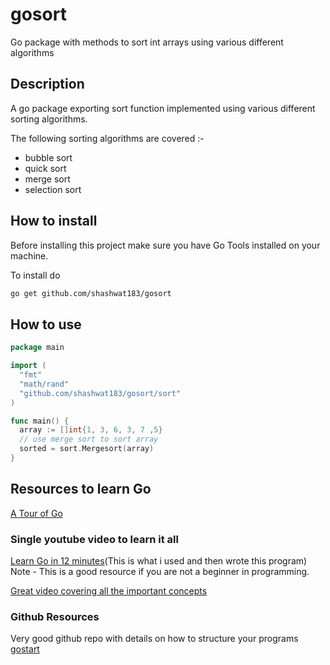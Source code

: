# gosort

Go package with methods to sort int arrays using various different algorithms

## Description

A go package exporting sort function implemented using various different sorting algorithms.

The following sorting algorithms are covered :-

* bubble sort
* quick sort
* merge sort
* selection sort

## How to install

Before installing this project make sure you have Go Tools installed on your machine.

To install do

```bash
go get github.com/shashwat183/gosort
```

## How to use

```go
package main

import (
  "fmt"
  "math/rand"
  "github.com/shashwat183/gosort/sort"
)

func main() {
  array := []int{1, 3, 6, 3, 7 ,5}
  // use merge sort to sort array
  sorted = sort.Mergesort(array)
}
```

## Resources to learn Go

[A Tour of Go](https://tour.golang.org/welcome/1)

### Single youtube video to learn it all

[Learn Go in 12 minutes](https://www.youtube.com/watch?v=C8LgvuEBraI)(This is what i used and then wrote this program)
Note - This is a good resource if you are not a beginner in programming.

[Great video covering all the important concepts](https://www.youtube.com/watch?v=YS4e4q9oBaU&t=2430s)

### Github Resources

Very good github repo with details on how to structure your programs
[gostart](https://github.com/alco/gostart#canonical)
